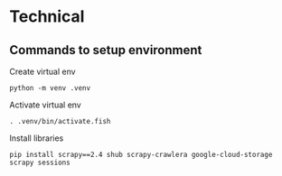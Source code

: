 # Technical 

## Commands to setup environment

Create virtual env 
```shell
python -m venv .venv
```
Activate virtual env
```shell
. .venv/bin/activate.fish
```
Install libraries
```shell
pip install scrapy==2.4 shub scrapy-crawlera google-cloud-storage scrapy sessions
```



